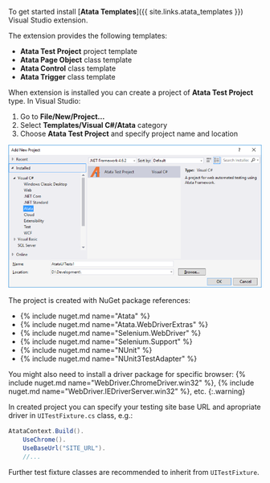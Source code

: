 To get started install [**Atata Templates**]({{ site.links.atata_templates }}) Visual Studio extension.

The extension provides the following templates:

- **Atata Test Project** project template
- **Atata Page Object** class template
- **Atata Control** class template
- **Atata Trigger** class template

When extension is installed you can create a project of **Atata Test Project** type. In Visual Studio:

1. Go to **File/New/Project...**
1. Select **Templates/Visual C#/Atata** category
1. Choose **Atata Test Project** and specify project name and location

![Atata Templates project](/assets/images/atata-templates-project.png)

The project is created with NuGet package references:

- {% include nuget.md name="Atata" %}
- {% include nuget.md name="Atata.WebDriverExtras" %}
- {% include nuget.md name="Selenium.WebDriver" %}
- {% include nuget.md name="Selenium.Support" %}
- {% include nuget.md name="NUnit" %}
- {% include nuget.md name="NUnit3TestAdapter" %}

You might also need to install a driver package for specific browser: {% include nuget.md name="WebDriver.ChromeDriver.win32" %}, {% include nuget.md name="WebDriver.IEDriverServer.win32" %}, etc.
{:.warning}

In created project you can specify your testing site base URL and apropriate driver in `UITestFixture.cs` class, e.g.:

```cs
AtataContext.Build().
    UseChrome().
    UseBaseUrl("SITE_URL").
    //...
```

Further test fixture classes are recommended to inherit from `UITestFixture`.